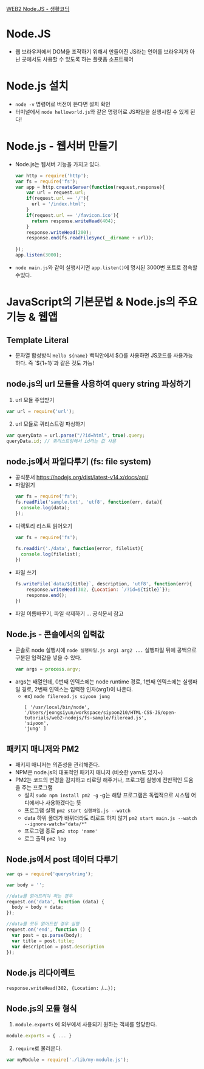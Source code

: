 [WEB2 Node.JS - 생활코딩](https://opentutorials.org/module/3549)

# Node.JS
- 웹 브라우저에서 DOM을 조작하기 위해서 만들어진 JS라는 언어를 브라우저가 아닌 곳에서도 사용할 수 있도록 하는 플랫폼 소프트웨어

# Node.js 설치
- `node -v` 명령어로 버전이 뜬다면 설치 확인
- 터미널에서 `node helloworld.js`와 같은 명령어로 JS파일을 실행시킬 수 있게 된다!

# Node.js - 웹서버 만들기
- Node.js는 웹서버 기능을 가지고 있다.
    ```js
    var http = require('http');
    var fs = require('fs');
    var app = http.createServer(function(request,response){
        var url = request.url;
        if(request.url == '/'){
          url = '/index.html';
        }
        if(request.url == '/favicon.ico'){
          return response.writeHead(404);
        }
        response.writeHead(200);
        response.end(fs.readFileSync(__dirname + url));
     
    });
    app.listen(3000);
    ```
- `node main.js`와 같이 실행시키면 `app.listen()`에 명시된 3000번 포트로 접속할 수있다.

# JavaScript의 기본문법 & Node.js의 주요 기능 & 웹앱
## Template Literal
- 문자열 합성방식 `Hello ${name}` 백틱안에서 ${}를 사용하면 JS코드를 사용가능하다. 즉 `${1+1}`과 같은 것도  가능!

## node.js의 url 모듈을 사용하여 query string 파싱하기
1. url 모듈 주입받기
  ```js
  var url = require('url');
  ```

2. url 모듈로 쿼리스트링 파싱하기
  ```js
  var queryData = url.parse("/?id=html", true).query;
  queryData.id; // 쿼리스트링에서 id라는 값 사용
  ```

## node.js에서 파일다루기 (fs: file system)
- 공식문서 https://nodejs.org/dist/latest-v14.x/docs/api/
- 파일읽기
  ```js
  var fs = require('fs');
  fs.readFile('sample.txt', 'utf8', function(err, data){
    console.log(data);
  });
  ```
- 디렉토리 리스트 읽어오기
  ```js
  var fs = require('fs');
   
  fs.readdir('./data', function(error, filelist){
    console.log(filelist);
  })
  ```
- 파일 쓰기
  ```js
  fs.writeFile(`data/${title}`, description, 'utf8', function(err){
      response.writeHead(302, {Location: `/?id=${title}`});
      response.end();
  })
  ```
- 파일 이름바꾸기, 파일 삭제하기 ... 공식문서 참고
  
## Node.js - 콘솔에서의 입력값
- 콘솔로 node 실행시에 `node 실행파일.js arg1 arg2 ...` 실행파일 뒤에 공백으로 구분된 입력값을 넣을 수 있다.
  ```js
  var args = process.argv;
  ```
- args는 배열인데, 0번째 인덱스에는 node runtime 경로, 1번째 인덱스에는 실행파일 경로, 2번째 인덱스는 입력한 인자(arg1)이 나온다.
  - ex) `node fileread.js siyoon jung`
    ```text
    [ '/usr/local/bin/node',
    '/Users/jeongsiyun/workspace/siyoon210/HTML-CSS-JS/open-tutorials/web2-nodejs/fs-sample/fileread.js',
    'siyoon',
    'jung' ]
    ```

## 패키지 매니저와 PM2
- 패키지 매니저는 의존성을 관리해준다.
- NPM은 node.js의 대표적인 패키지 매니저 (비슷한 yarn도 있지~)
- PM2는 코드의 변경을 감지하고 리로딩 해주거나, 프로그램 실행에 전반적인 도움을 주는 프로그램
  - 설치 `sudo npm install pm2 -g` -g는 해당 프로그램은 독립적으로 시스템 어디에서나 사용하겠다는 뜻
  - 프로그램 실행 `pm2 start 실행파일.js --watch`
  - data 하위 폴더가 바뀌더라도 리로드 하지 않기 `pm2 start main.js --watch --ignore-watch="data/*"` 
  - 프로그램 종료 `pm2 stop 'name'`
  - 로그 출력 `pm2 log`
  
## Node.js에서 post 데이터 다루기

```js
var qs = require('querystring');

var body = '';

//data를 읽어드려야 하는 경우
request.on('data', function (data) {
  body = body + data;
});

//data를 모두 읽어드린 경우 실행
request.on('end', function () {
  var post = qs.parse(body);
  var title = post.title;
  var description = post.description
});
```

## Node.js 리다이렉트
`response.writeHead(302, {Location: `/...`});`

## Node.js의 모듈 형식
1. `module.exports` 에 외부에서 사용되기 원하는 객체를 할당한다.
  ```js
  module.exports = { ... }
  ```
2. `require`로 불러온다.
  ```js
  var myModule = require('./lib/my-module.js');
  ```
